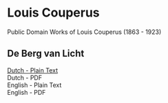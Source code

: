 # Louis Couperus

Public Domain Works of Louis Couperus (1863 - 1923)

## De Berg van Licht

[Dutch - Plain Text](de-berg-van-licht/full-text-dutch.md)  
Dutch - PDF  
English - Plain Text  
English - PDF
